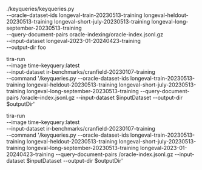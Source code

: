 ./keyqueries/keyqueries.py \
    --oracle-dataset-ids longeval-train-20230513-training longeval-heldout-20230513-training longeval-short-july-20230513-training longeval-long-september-20230513-training \
    --query-document-pairs oracle-indexing/oracle-index.jsonl.gz \
    --input-dataset longeval-2023-01-20240423-training \
    --output-dir foo

tira-run \
    --image time-keyquery:latest \
    --input-dataset ir-benchmarks/cranfield-20230107-training \
    --command '/keyqueries.py --oracle-dataset-ids longeval-train-20230513-training longeval-heldout-20230513-training longeval-short-july-20230513-training longeval-long-september-20230513-training  --query-document-pairs /oracle-index.jsonl.gz --input-dataset $inputDataset --output-dir $outputDir'

tira-run \
    --image time-keyquery:latest \
    --input-dataset ir-benchmarks/cranfield-20230107-training \
    --command '/keyqueries.py --oracle-dataset-ids longeval-train-20230513-training longeval-heldout-20230513-training longeval-short-july-20230513-training longeval-long-september-20230513-training longeval-2023-01-20240423-training --query-document-pairs /oracle-index.jsonl.gz --input-dataset $inputDataset --output-dir $outputDir'